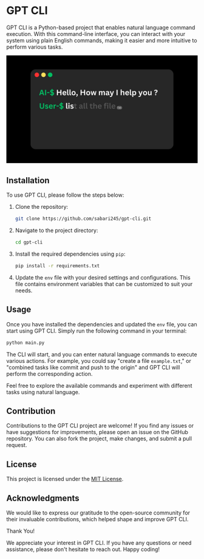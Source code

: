# GPT CLI

GPT CLI is a Python-based project that enables natural language command execution. With this command-line interface, you can interact with your system using plain English commands, making it easier and more intuitive to perform various tasks.

![Video Demo](/content/thumbnail.jpg)

## Installation

To use GPT CLI, please follow the steps below:

1. Clone the repository:

   ```bash
   git clone https://github.com/sabari245/gpt-cli.git
   ```

2. Navigate to the project directory:

   ```bash
   cd gpt-cli
   ```

3. Install the required dependencies using `pip`:

   ```bash
   pip install -r requirements.txt
   ```

4. Update the `env` file with your desired settings and configurations. This file contains environment variables that can be customized to suit your needs.

## Usage

Once you have installed the dependencies and updated the `env` file, you can start using GPT CLI. Simply run the following command in your terminal:

```bash
python main.py
```

The CLI will start, and you can enter natural language commands to execute various actions. For example, you could say "create a file `example.txt`," or "combined tasks like commit and push to the origin" and GPT CLI will perform the corresponding action.

Feel free to explore the available commands and experiment with different tasks using natural language.

## Contribution

Contributions to the GPT CLI project are welcome! If you find any issues or have suggestions for improvements, please open an issue on the GitHub repository. You can also fork the project, make changes, and submit a pull request.

## License

This project is licensed under the [MIT License](LICENSE).

## Acknowledgments

We would like to express our gratitude to the open-source community for their invaluable contributions, which helped shape and improve GPT CLI.

Thank You!

We appreciate your interest in GPT CLI. If you have any questions or need assistance, please don't hesitate to reach out. Happy coding!
